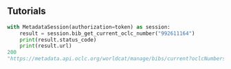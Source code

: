 ## Tutorials

```py title="oclc number"
with MetadataSession(authorization=token) as session:
    result = session.bib_get_current_oclc_number("992611164")
    print(result.status_code)
    print(result.url)
200
"https://metadata.api.oclc.org/worldcat/manage/bibs/current?oclcNumbers=992611164"
```

